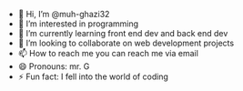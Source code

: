 - 👋 Hi, I’m @muh-ghazi32
- 👀 I’m interested in programming
- 🌱 I’m currently learning front end dev and back end dev 
- 💞️ I’m looking to collaborate on web development projects
- 📫 How to reach me you can reach me via email
- 😄 Pronouns: mr. G
- ⚡ Fun fact: I fell into the world of coding

<!---
muh-ghazi32/muh-ghazi32 is a ✨ special ✨ repository because its `README.md` (this file) appears on your GitHub profile.
You can click the Preview link to take a look at your changes.
--->
